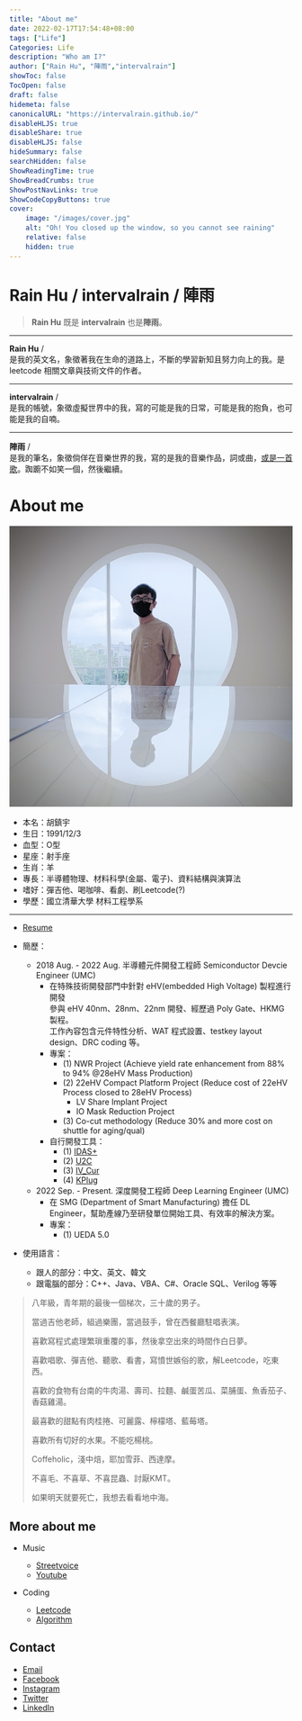 ```yaml
---
title: "About me"
date: 2022-02-17T17:54:48+08:00
tags: ["Life"]
Categories: Life
description: "Who am I?"                     
author: ["Rain Hu", "陣雨","intervalrain"]
showToc: false
TocOpen: false
draft: false
hidemeta: false
canonicalURL: "https://intervalrain.github.io/"
disableHLJS: true
disableShare: true
disableHLJS: false
hideSummary: false
searchHidden: false
ShowReadingTime: true
ShowBreadCrumbs: true
ShowPostNavLinks: true
ShowCodeCopyButtons: true
cover:
    image: "/images/cover.jpg"
    alt: "Oh! You closed up the window, so you cannot see raining"
    relative: false
    hidden: true
---
```


# Rain Hu / intervalrain / 陣雨

> **Rain Hu** 既是 **intervalrain** 也是**陣雨**。

--- 
**Rain Hu** /  
是我的英文名，象徵著我在生命的道路上，不斷的學習新知且努力向上的我。是 leetcode 相關文章與技術文件的作者。

---
**intervalrain** /  
是我的帳號，象徵虛擬世界中的我，寫的可能是我的日常，可能是我的抱負，也可能是我的自喃。

---
**陣雨** /  
是我的筆名，象徵倘佯在音樂世界的我，寫的是我的音樂作品，詞或曲，[或是一首歌](https://streetvoice.com/intervalrain/songs/646909/)。踟躕不如笑一個，然後繼續。

# About me
![me](/images/me.jpeg "me")

+ 本名：胡鎮宇
+ 生日：1991/12/3
+ 血型：O型
+ 星座：射手座
+ 生肖：羊
+ 專長：半導體物理、材料科學(金屬、電子)、資料結構與演算法
+ 嗜好：彈吉他、喝咖啡、看劇、刷Leetcode(?)
+ 學歷：國立清華大學 材料工程學系
---
- [Resume](../resume2024.pdf)
+ 簡歷：
    + 2018 Aug. - 2022 Aug. 半導體元件開發工程師 Semiconductor Devcie Engineer (UMC)
        + 在特殊技術開發部門中針對 eHV(embedded High Voltage) 製程進行開發  
        參與 eHV 40nm、28nm、22nm 開發、經歷過 Poly Gate、HKMG 製程。  
        工作內容包含元件特性分析、WAT 程式設置、testkey layout design、DRC coding 等。
        + 專案：
            + (1) NWR Project (Achieve yield rate enhancement from 88% to 94% @28eHV Mass Production)
            + (2) 22eHV Compact Platform Project (Reduce cost of 22eHV Process closed to 28eHV Process)
                + LV Share Implant Project 
                + IO Mask Reduction Project
            + (3) Co-cut methodology (Reduce 30% and more cost on shuttle for aging/qual)
        + 自行開發工具：
            + (1) [IDAS+](https://github.com/intervalrain/IDAS)
            + (2) [U2C](https://github.com/intervalrain/U2C)
            + (3) [IV_Cur](https://github.com/intervalrain/IV_Cur)
            + (4) [KPlug](https://github.com/intervalrain/KPlug)
    + 2022 Sep. - Present. 深度開發工程師 Deep Learning Engineer (UMC)
        + 在 SMG (Department of Smart Manufacturing) 擔任 DL Engineer，幫助產線乃至研發單位開始工具、有效率的解決方案。
        + 專案：
            + (1) UEDA 5.0

+ 使用語言：
    + 跟人的部分：中文、英文、韓文
    + 跟電腦的部分：C++、Java、VBA、C#、Oracle SQL、Verilog 等等


> 八年級，青年期的最後一個梯次，三十歲的男子。
> 
> 當過吉他老師，組過樂團，當過鼓手，曾在西餐廳駐唱表演。
> 
> 喜歡寫程式處理繁瑣重覆的事，然後拿空出來的時間作白日夢。
>
> 喜歡唱歌、彈吉他、聽歌、看書，寫憤世嫉俗的歌，解Leetcode，吃東西。
> 
> 喜歡的食物有台南的牛肉湯、壽司、拉麵、鹹蛋苦瓜、菜脯蛋、魚香茄子、香菇雞湯。
>
> 最喜歡的甜點有肉桂捲、可麗露、檸檬塔、藍莓塔。
>
> 喜歡所有切好的水果。不能吃楊桃。
> 
> Coffeholic，淺中焙，耶加雪菲、西達摩。
>
> 不喜毛、不喜草、不喜昆蟲、討厭KMT。
>
> 如果明天就要死亡，我想去看看地中海。

## More about me
- Music
    - [Streetvoice](https://streetvoice.com/intervalrain/)
    - [Youtube](https://www.youtube.com/channel/UCE0Y75__1fPNJGmwbMG0MSA)
- Coding

    - [Leetcode](https://github.com/intervalrain/leetcode)
    - [Algorithm](https://github.com/intervalrain/algo)

## Contact
- [Email](https://intervalrain@gmail.com)
- [Facebook](https://www.facebook.com/intervalrain)
- [Instagram](https://www.instagram.com/intervalrain)
- [Twitter](https://twitter.com/Intervalrain)
- [LinkedIn](https://www.linkedin.com/in/intervalrain)
